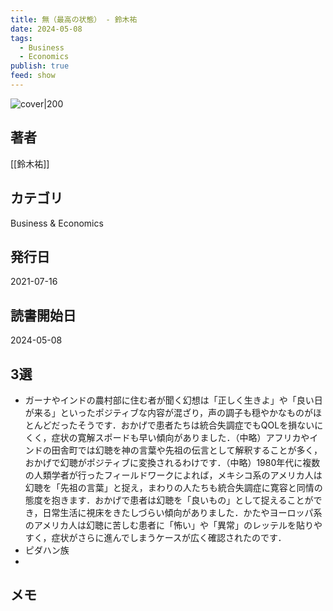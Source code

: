 ```yaml
---
title: 無（最高の状態） - 鈴木祐
date: 2024-05-08
tags:
  - Business
  - Economics
publish: true
feed: show
---
```

![cover|200](http://books.google.com/books/content?id=szY4EAAAQBAJ&printsec=frontcover&img=1&zoom=1&edge=curl&source=gbs_api)
## 著者
[[鈴木祐]]
## カテゴリ
Business & Economics
## 発行日
2021-07-16
## 読書開始日
2024-05-08

## 3選
 - ガーナやインドの農村部に住む者が聞く幻想は「正しく生きよ」や「良い日が来る」といったポジティブな内容が混ざり，声の調子も穏やかなものがほとんどだったそうです．おかげで患者たちは統合失調症でもQOLを損ないにくく，症状の寛解スポードも早い傾向がありました．（中略）アフリカやインドの田舎町では幻聴を神の言葉や先祖の伝言として解釈することが多く，おかげで幻聴がポジティブに変換されるわけです．（中略）1980年代に複数の人類学者が行ったフィールドワークによれば，メキシコ系のアメリカ人は幻聴を「先祖の言葉」と捉え，まわりの人たちも統合失調症に寛容と同情の態度を抱きます．おかげで患者は幻聴を「良いもの」として捉えることができ，日常生活に視床をきたしづらい傾向がありました．かたやヨーロッパ系のアメリカ人は幻聴に苦しむ患者に「怖い」や「異常」のレッテルを貼りやすく，症状がさらに進んでしまうケースが広く確認されたのです．
 - ピダハン族
 - 
## メモ
